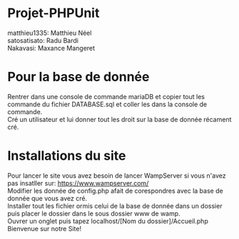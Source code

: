 # Projet-PHPUnit
matthieu1335: Matthieu Néel <br/>
satosatisato: Radu Bardi <br/>
Nakavasi: Maxance Mangeret <br/>

Pour la base de donnée <br/>
=
Rentrer dans une console de commande mariaDB et copier tout les commande du fichier DATABASE.sql et coller les dans la console de commande.<br/>
Cré un utilisateur et lui donner tout les droit sur la base de donnée récament cré.</br>

Installations du site
=
Pour lancer le site vous avez besoin de lancer WampServer si vous n'avez pas insatller sur: https://www.wampserver.com/ </br>
Modifier les donnée de config.php afait de corespondres avec la base de donnée que vous avez cré.</br>
Installer tout les fichier ormis celui de la base de donnée dans un dossier puis placer le dossier dans le sous dossier www de wamp.</br>
Ouvrer un onglet puis tapez localhost/[Nom du dossier]/Accueil.php </br>
Bienvenue sur notre Site!
